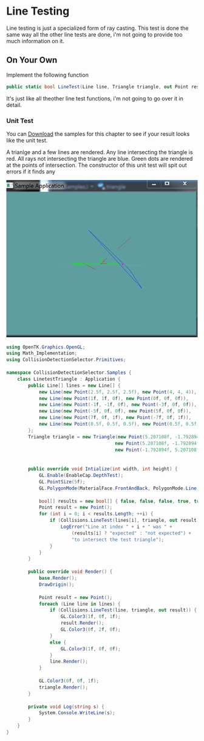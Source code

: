 # Line Testing

Line testing is just a specialized form of ray casting. This test is done the same way all the other line tests are done, i'm not going to provide too much information on it.

## On Your Own

Implement the following function

```cs
public static bool LineTest(Line line, Triangle triangle, out Point result) {
```

It's just like all theother line test functions, i'm not going to go over it in detail.

### Unit Test

You can [Download](../Samples/3DModels.rar) the samples for this chapter to see if your result looks like the unit test.

A trianlge and a few lines are rendered. Any line intersecting the triangle is red. All rays not intersecting the triangle are blue. Green dots are rendered at the points of intersection. The constructor of this unit test will spit out errors if it finds any 

![UNIT](unit_triangle_line_intersection.png)

```cs
using OpenTK.Graphics.OpenGL;
using Math_Implementation;
using CollisionDetectionSelector.Primitives;

namespace CollisionDetectionSelector.Samples {
    class LinetestTriangle : Application {
        public Line[] lines = new Line[] {
            new Line(new Point(2.5f, 2.5f, 2.5f), new Point(4, 4, 4)),
            new Line(new Point(1f, 1f, 0f), new Point(0f, 0f, 0f)),
            new Line(new Point(-1f, -1f, 0f), new Point(-3f, 0f, 0f)),
            new Line(new Point(-5f, 0f, 0f), new Point(5f, 0f, 0f)),
            new Line(new Point(7f, 0f, 1f), new Point(-7f, 0f, 1f)),
            new Line(new Point(0.5f, 0.5f, 0.5f), new Point(0.5f, 0.5f, 2f))
        };
        Triangle triangle = new Triangle(new Point(5.207108f, -1.792894f, -3.949748f),
                                        new Point(5.207108f, -1.792894f, 5.949748f),
                                        new Point(-1.792894f, 5.207108f, 1));


        public override void Intialize(int width, int height) {
            GL.Enable(EnableCap.DepthTest);
            GL.PointSize(5f);
            GL.PolygonMode(MaterialFace.FrontAndBack, PolygonMode.Line);

            bool[] results = new bool[] { false, false, false, true, true, false };
            Point result = new Point();
            for (int i = 0; i < results.Length; ++i) {
                if (Collisions.LineTest(lines[i], triangle, out result) != results[i]) {
                    LogError("Line at index " + i + " was " +
                        (results[i] ? "expected" : "not expected") +
                        "to intersect the test triangle");
                }
            }
        }

        public override void Render() {
            base.Render();
            DrawOrigin();

            Point result = new Point();
            foreach (Line line in lines) {
                if (Collisions.LineTest(line, triangle, out result)) {
                    GL.Color3(1f, 0f, 1f);
                    result.Render();
                    GL.Color3(0f, 2f, 0f);
                }
                else {
                    GL.Color3(1f, 0f, 0f);
                }
                line.Render();
            }

            GL.Color3(0f, 0f, 1f);
            triangle.Render();
        }

        private void Log(string s) {
            System.Console.WriteLine(s);
        }
    }
}
```